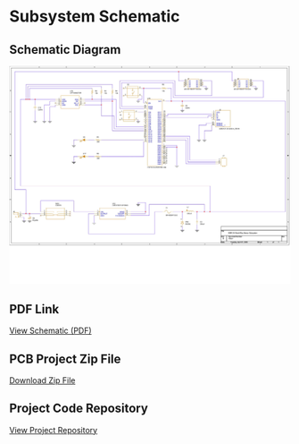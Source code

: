 # Subsystem Schematic 

## Schematic Diagram
![Schematic](images/SCEMATIC_FINAL_PCB.jpg)


## **PDF Link**  
[View Schematic (PDF)](images/SCEMATIC_FINAL_PCB.pdf)

## **PCB Project Zip File**
[Download Zip File](images/SensorSubsystemDD.zip)

## **Project Code Repository**    
[View Project Repository](https://github.com/daviddiaz01/API-SENSOR-DD.git)
